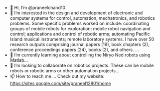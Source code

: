 - 👋 Hi, I’m @praneelchand10
- 👀 I’m interested in the design and development of electronic and computer systems for control, automation, mechatronics, and robotics problems. Some specific problems worked on  include: coordinating groups of mobile robots for exploration; mobile robot navigation and control; applications and control of robotic arms; automating Pacific Island musical instruments; remote laboratory systems.  I have over 50 research outputs comprising journal papers (19), book chapters (2), conference proceedings papers (24), books (2), and others. ...
- 🌱 I’m currently learning about controlling the Niryo Ned robots using Matlab...
- 💞️ I’m looking to collaborate on robotics projects. These can be mobile robots or robotic arms or other automation projects...
- 📫 How to reach me ... Check out my website: https://sites.google.com/site/praneel12801/home

<!---
praneelchand10/praneelchand10 is a ✨ special ✨ repository because its `README.md` (this file) appears on your GitHub profile.
You can click the Preview link to take a look at your changes.
--->
